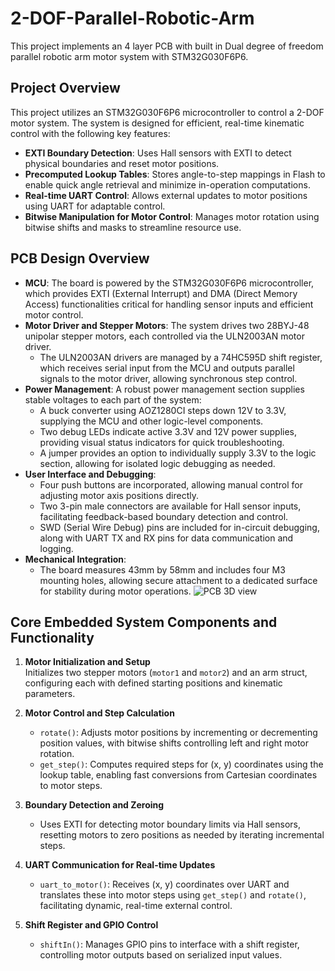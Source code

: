 # 2-DOF-Parallel-Robotic-Arm

This project implements an 4 layer PCB with built in Dual degree of freedom parallel robotic arm motor system with STM32G030F6P6.

## Project Overview

This project utilizes an STM32G030F6P6 microcontroller to control a 2-DOF motor system. The system is designed for efficient, real-time kinematic control with the following key features:

- **EXTI Boundary Detection**: Uses Hall sensors with EXTI to detect physical boundaries and reset motor positions.
- **Precomputed Lookup Tables**: Stores angle-to-step mappings in Flash to enable quick angle retrieval and minimize in-operation computations.
- **Real-time UART Control**: Allows external updates to motor positions using UART for adaptable control.
- **Bitwise Manipulation for Motor Control**: Manages motor rotation using bitwise shifts and masks to streamline resource use.

## PCB Design Overview

- **MCU**: The board is powered by the STM32G030F6P6 microcontroller, which provides EXTI (External Interrupt) and DMA (Direct Memory Access) functionalities critical for handling sensor inputs and efficient motor control.
- **Motor Driver and Stepper Motors**: The system drives two 28BYJ-48 unipolar stepper motors, each controlled via the ULN2003AN motor driver. 
  - The ULN2003AN drivers are managed by a 74HC595D shift register, which receives serial input from the MCU and outputs parallel signals to the motor driver, allowing synchronous step control.
- **Power Management**: A robust power management section supplies stable voltages to each part of the system:
  - A buck converter using AOZ1280CI steps down 12V to 3.3V, supplying the MCU and other logic-level components.
  - Two debug LEDs indicate active 3.3V and 12V power supplies, providing visual status indicators for quick troubleshooting.
  - A jumper provides an option to individually supply 3.3V to the logic section, allowing for isolated logic debugging as needed.
- **User Interface and Debugging**: 
  - Four push buttons are incorporated, allowing manual control for adjusting motor axis positions directly.
  - Two 3-pin male connectors are available for Hall sensor inputs, facilitating feedback-based boundary detection and control.
  - SWD (Serial Wire Debug) pins are included for in-circuit debugging, along with UART TX and RX pins for data communication and logging.
- **Mechanical Integration**: 
  - The board measures 43mm by 58mm and includes four M3 mounting holes, allowing secure attachment to a dedicated surface for stability during motor operations.
![PCB 3D view](https://github.com/user-attachments/assets/810b3e7d-5bea-4521-8a57-6d1c307e09f2)
## Core Embedded System Components and Functionality

1. **Motor Initialization and Setup**  
   Initializes two stepper motors (`motor1` and `motor2`) and an arm struct, configuring each with defined starting positions and kinematic parameters.

2. **Motor Control and Step Calculation**
   - `rotate()`: Adjusts motor positions by incrementing or decrementing position values, with bitwise shifts controlling left and right motor rotation.
   - `get_step()`: Computes required steps for (x, y) coordinates using the lookup table, enabling fast conversions from Cartesian coordinates to motor steps.

3. **Boundary Detection and Zeroing**
   - Uses EXTI for detecting motor boundary limits via Hall sensors, resetting motors to zero positions as needed by iterating incremental steps.

4. **UART Communication for Real-time Updates**
   - `uart_to_motor()`: Receives (x, y) coordinates over UART and translates these into motor steps using `get_step()` and `rotate()`, facilitating dynamic, real-time external control.

5. **Shift Register and GPIO Control**
   - `shiftIn()`: Manages GPIO pins to interface with a shift register, controlling motor outputs based on serialized input values.


